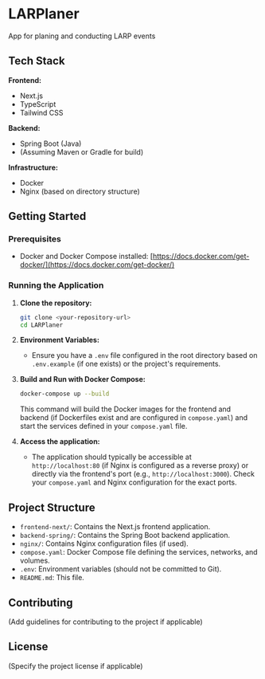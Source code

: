 # LARPlaner

App for planing and conducting LARP events

## Tech Stack

**Frontend:**

- Next.js
- TypeScript
- Tailwind CSS

**Backend:**

- Spring Boot (Java)
- (Assuming Maven or Gradle for build)

**Infrastructure:**

- Docker
- Nginx (based on directory structure)

## Getting Started

### Prerequisites

- Docker and Docker Compose installed: [https://docs.docker.com/get-docker/](https://docs.docker.com/get-docker/)

### Running the Application

1.  **Clone the repository:**

    ```bash
    git clone <your-repository-url>
    cd LARPlaner
    ```

2.  **Environment Variables:**

    - Ensure you have a `.env` file configured in the root directory based on `.env.example` (if one exists) or the project's requirements.

3.  **Build and Run with Docker Compose:**

    ```bash
    docker-compose up --build
    ```

    This command will build the Docker images for the frontend and backend (if Dockerfiles exist and are configured in `compose.yaml`) and start the services defined in your `compose.yaml` file.

4.  **Access the application:**
    - The application should typically be accessible at `http://localhost:80` (if Nginx is configured as a reverse proxy) or directly via the frontend's port (e.g., `http://localhost:3000`). Check your `compose.yaml` and Nginx configuration for the exact ports.

## Project Structure

- `frontend-next/`: Contains the Next.js frontend application.
- `backend-spring/`: Contains the Spring Boot backend application.
- `nginx/`: Contains Nginx configuration files (if used).
- `compose.yaml`: Docker Compose file defining the services, networks, and volumes.
- `.env`: Environment variables (should not be committed to Git).
- `README.md`: This file.

## Contributing

(Add guidelines for contributing to the project if applicable)

## License

(Specify the project license if applicable)

